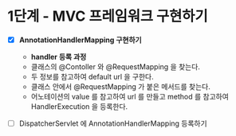# 1단계 - MVC 프레임워크 구현하기

- [x] **AnnotationHandlerMapping 구현하기**
  - **handler 등록 과정**    
  - 클래스의 @Contoller 와 @RequestMapping 을 찾는다.
  - 두 정보를 참고하여 default url 을 구한다.
  - 클래스 안에서 @RequestMapping 가 붙은 메서드를 찾는다.
  - 어노테이션의 value 를 참고하여 url 를 만들고 method 를 참고하여 HandlerExecution 을 등록한다. 
  
- [ ] DispatcherServlet 에 AnnotationHandlerMapping 등록하기
